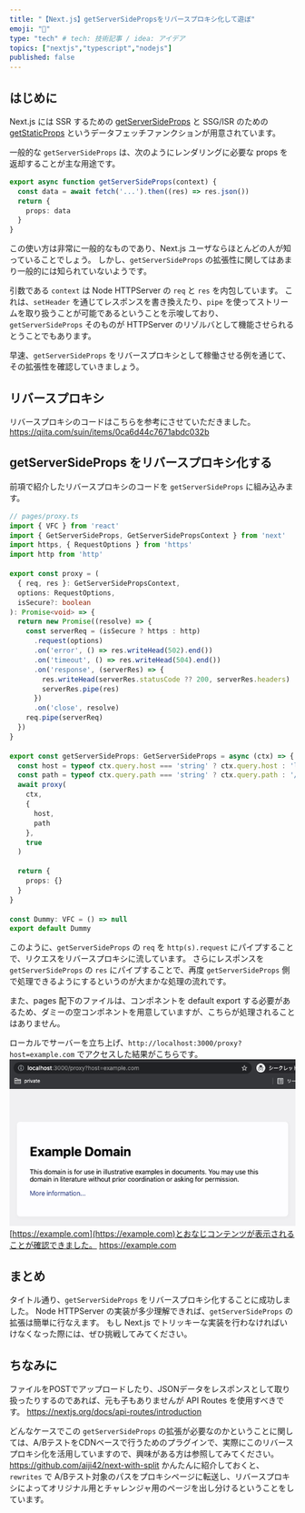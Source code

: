 ```yaml
---
title: "【Next.js】getServerSidePropsをリバースプロキシ化して遊ぼ"
emoji: "🦔"
type: "tech" # tech: 技術記事 / idea: アイデア
topics: ["nextjs","typescript","nodejs"]
published: false
---
```


## はじめに

Next.js には SSR するための [getServerSideProps](https://nextjs.org/docs/basic-features/data-fetching#getserversideprops-server-side-rendering) と SSG/ISR のための [getStaticProps](https://nextjs.org/docs/basic-features/data-fetching#getstaticprops-static-generation) というデータフェッチファンクションが用意されています。

一般的な `getServerSideProps` は、次のようにレンダリングに必要な props を返却することが主な用途です。
```ts
export async function getServerSideProps(context) {
  const data = await fetch('...').then((res) => res.json())
  return {
    props: data
  }
}
```
この使い方は非常に一般的なものであり、Next.js ユーザならほとんどの人が知っていることでしょう。
しかし、`getServerSideProps` の拡張性に関してはあまり一般的には知られていないようです。

引数である `context` は Node HTTPServer の `req` と `res` を内包しています。
これは、`setHeader` を通じてレスポンスを書き換えたり、`pipe` を使ってストリームを取り扱うことが可能であるということを示唆しており、`getServerSideProps` そのものが HTTPServer のリゾルバとして機能させられるとうことでもあります。

早速、`getServerSideProps` をリバースプロキシとして稼働させる例を通じて、その拡張性を確認していきましょう。

## リバースプロキシ

リバースプロキシのコードはこちらを参考にさせていただきました。
https://qiita.com/suin/items/0ca6d44c7671abdc032b

## getServerSideProps をリバースプロキシ化する

前項で紹介したリバースプロキシのコードを `getServerSideProps` に組み込みます。

```ts
// pages/proxy.ts
import { VFC } from 'react'
import { GetServerSideProps, GetServerSidePropsContext } from 'next'
import https, { RequestOptions } from 'https'
import http from 'http'

export const proxy = (
  { req, res }: GetServerSidePropsContext,
  options: RequestOptions,
  isSecure?: boolean
): Promise<void> => {
  return new Promise((resolve) => {
    const serverReq = (isSecure ? https : http)
      .request(options)
      .on('error', () => res.writeHead(502).end())
      .on('timeout', () => res.writeHead(504).end())
      .on('response', (serverRes) => {
        res.writeHead(serverRes.statusCode ?? 200, serverRes.headers)
        serverRes.pipe(res)
      })
      .on('close', resolve)
    req.pipe(serverReq)
  })
}

export const getServerSideProps: GetServerSideProps = async (ctx) => {
  const host = typeof ctx.query.host === 'string' ? ctx.query.host : 'localhost'
  const path = typeof ctx.query.path === 'string' ? ctx.query.path : '/'
  await proxy(
    ctx,
    {
      host,
      path
    },
    true
  )

  return {
    props: {}
  }
}

const Dummy: VFC = () => null
export default Dummy
```

このように、`getServerSideProps` の `req` を `http(s).request` にパイプすることで、リクエスをリバースプロキシに流しています。
さらにレスポンスを `getServerSideProps` の `res` にパイプすることで、再度 `getServerSideProps` 側で処理できるようにするというのが大まかな処理の流れです。

また、pages 配下のファイルは、コンポネントを default export する必要があるため、ダミーの空コンポネントを用意していますが、こちらが処理されることはありません。

ローカルでサーバーを立ち上げ、`http://localhost:3000/proxy?host=example.com` でアクセスした結果がこちらです。
![](/images/proxy-example-com.png)
[https://example.com](https://example.com)とおなじコンテンツが表示されることが確認できました。
https://example.com

## まとめ

タイトル通り、`getServerSideProps` をリバースプロキシ化することに成功しました。
Node HTTPServer の実装が多少理解できれば、`getServerSideProps` の拡張は簡単に行なえます。
もし Next.js でトリッキーな実装を行わなければいけなくなった際には、ぜひ挑戦してみてください。

## ちなみに

ファイルをPOSTでアップロードしたり、JSONデータをレスポンスとして取り扱ったりするのであれば、元も子もありませんが API Routes を使用すべきです。
https://nextjs.org/docs/api-routes/introduction

どんなケースでこの `getServerSideProps` の拡張が必要なのかということに関しては、A/BテストをCDNベースで行うためのプラグインで、実際にこのリバースプロキシ化を活用していますので、興味がある方は参照してみてください。
https://github.com/aiji42/next-with-split
かんたんに紹介しておくと、`rewrites` で A/Bテスト対象のパスをプロキシページに転送し、リバースプロキシによってオリジナル用とチャレンジャ用のページを出し分けるということをしています。

